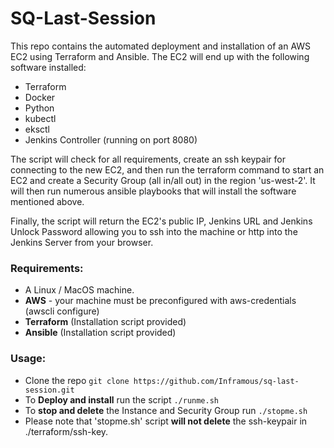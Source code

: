 # SQ-Last-Session

This repo contains the automated deployment and installation of an AWS EC2 using Terraform and Ansible.
The EC2 will end up with the following software installed:
- Terraform
- Docker
- Python
- kubectl
- eksctl
- Jenkins Controller (running on port 8080)

The script will check for all requirements, create an ssh keypair for connecting to the new EC2, and then run the terraform command to start an EC2 and create a Security Group (all in/all out) in the region 'us-west-2'. 
It will then run numerous ansible playbooks that will install the software mentioned above.

Finally, the script will return the EC2's public IP, Jenkins URL and Jenkins Unlock Password allowing you to ssh into the machine or http into the Jenkins Server from your browser.


### Requirements:
- A Linux / MacOS machine.
- **AWS** - your machine must be preconfigured with aws-credentials (awscli  configure)
- **Terraform** (Installation script provided)
- **Ansible** (Installation script provided)

### Usage:
- Clone the repo `git clone https://github.com/Inframous/sq-last-session.git`
- To **Deploy and install** run the script `./runme.sh`
- To **stop and delete** the Instance and Security Group run `./stopme.sh` 
- Please note that 'stopme.sh'  script **will not delete** the ssh-keypair in ./terraform/ssh-key.
